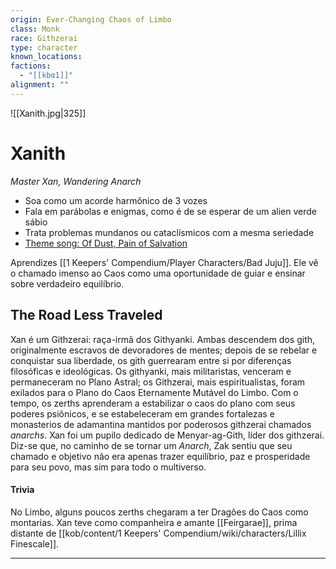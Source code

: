 ```yaml
---
origin: Ever-Changing Chaos of Limbo
class: Monk
race: Githzerai
type: character
known_locations: 
factions:
  - "[[kbα1]]"
alignment: ""
---
```


 ![[Xanith.jpg|325]] 

# Xanith
*Master Xan, Wandering Anarch*
- Soa como um acorde harmônico de 3 vozes
- Fala em parábolas e enigmas, como é de se esperar de um alien verde sábio
- Trata problemas mundanos ou cataclísmicos com a mesma seriedade
- [Theme song: Of Dust, Pain of Salvation](https://www.youtube.com/watch?v=Ef_qNCq92AA)

Aprendizes
[[1 Keepers' Compendium/Player Characters/Bad Juju]]. Ele vê o chamado imenso ao Caos como uma oportunidade de guiar e ensinar sobre verdadeiro equilíbrio.

## The Road Less Traveled
Xan é um Githzerai: raça-irmã dos Githyanki. Ambas descendem dos gith, originalmente escravos de devoradores de mentes; depois de se rebelar e conquistar sua liberdade, os gith guerrearam entre si por diferenças filosóficas e ideológicas. Os githyanki, mais militaristas, venceram e permaneceram no Plano Astral; os Githzerai, mais espiritualistas, foram exilados para o Plano do Caos Eternamente Mutável do Limbo. 
Com o tempo, os zerths aprenderam a estabilizar o caos do plano com seus poderes psiônicos, e se estabeleceram em grandes fortalezas e monasterios de adamantina mantidos por poderosos githzerai chamados *anarchs*. 
Xan foi um pupilo dedicado de Menyar-ag-Gith, líder dos githzerai. Diz-se que, no caminho de se tornar um *Anarch*, Zak sentiu que seu chamado e objetivo não era apenas trazer equilíbrio, paz e prosperidade para seu povo, mas sim para todo o multiverso. 

#### Trivia
No Limbo, alguns poucos zerths chegaram a ter Dragões do Caos como montarias. Xan teve como companheira e amante [[Feirgarae]], prima distante de [[kob/content/1 Keepers' Compendium/wiki/characters/Lillix Finescale]]. 

---
